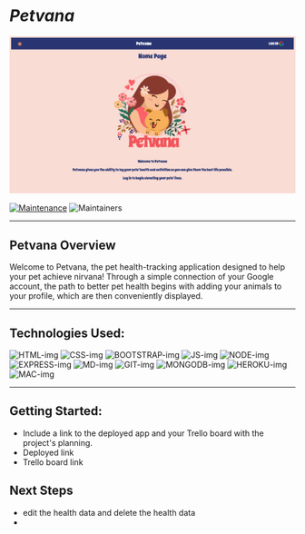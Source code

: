 # <strong><em>Petvana </em></strong>

![Markdown-mark](express-Petvana/public/images/petvanahomepage.png)

[![Maintenance](https://img.shields.io/badge/Maintained%3F-yes-green.svg)](https://GitHub.com/Naereen/StrapDown.js/graphs/commit-activity)
![Maintainers](https://img.shields.io/badge/maintainers-collinbarlow,SallyKam,Seraphiel97-blue)

***
## Petvana Overview
Welcome to Petvana, the pet health-tracking application designed to help your pet achieve nirvana! Through a simple connection of your Google account, the path to better pet health begins with adding your animals to your profile, which are then conveniently displayed.
***

## Technologies Used: 

![HTML-img](https://img.shields.io/badge/HTML5-E34F26?style=for-the-badge&logo=html5&logoColor=white)
![CSS-img](https://img.shields.io/badge/CSS3-1572B6?style=for-the-badge&logo=css3&logoColor=white)
![BOOTSTRAP-img](https://img.shields.io/badge/Bootstrap-563D7C?style=for-the-badge&logo=bootstrap&logoColor=white)
![JS-img](https://img.shields.io/badge/JavaScript-F7DF1E?style=for-the-badge&logo=javascript&logoColor=black)
![NODE-img](https://img.shields.io/badge/Node.js-43853D?style=for-the-badge&logo=node.js&logoColor=white)
![EXPRESS-img](https://img.shields.io/badge/Express.js-404D59?style=for-the-badge)
![MD-img](https://img.shields.io/badge/Markdown-000000?style=for-the-badge&logo=markdown&logoColor=white)
![GIT-img](https://img.shields.io/badge/GitHub-100000?style=for-the-badge&logo=github&logoColor=white)
![MONGODB-img](	https://img.shields.io/badge/MongoDB-4EA94B?style=for-the-badge&logo=mongodb&logoColor=white)
![HEROKU-img](https://img.shields.io/badge/Heroku-430098?style=for-the-badge&logo=heroku&logoColor=white)
![MAC-img](https://img.shields.io/badge/mac%20os-000000?style=for-the-badge&logo=apple&logoColor=white)

***

## Getting Started:
* Include a link to the deployed app and your Trello board with the project's planning.
* Deployed link
* Trello board link

## Next Steps
* edit the health data and delete the health data
* 
